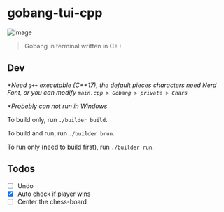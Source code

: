 # gobang-tui-cpp

![image](https://user-images.githubusercontent.com/73375859/233757042-42ba30c1-75f8-444b-afe8-a4abc0443d1c.png)

> Gobang in terminal written in C++

## Dev

_\*Need `g++` executable (C++17), the default pieces characters need Nerd Font, or you can modify `main.cpp > Gobang > private > Chars`_

_\*Probebly can not run in Windows_

To build only, run `./builder build`.

To build and run, run `./builder brun`.

To run only (need to build first), run `./builder run`.

## Todos

- [ ] Undo
- [x] Auto check if player wins
- [ ] Center the chess-board
